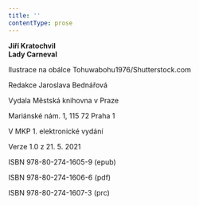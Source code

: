 ```yaml
---
title: ''
contentType: prose
---
```


<section>

**Jiří Kratochvil  
Lady Carneval**

</section>

<section>

Ilustrace na obálce Tohuwabohu1976/Shutterstock.com

Redakce Jaroslava Bednářová

</section>

<section>

Vydala Městská knihovna v Praze

Mariánské nám. 1, 115 72 Praha 1

</section>

<section>

V MKP 1. elektronické vydání

Verze 1.0 z 21. 5. 2021

</section>

<section>

ISBN 978-80-274-1605-9 (epub)

ISBN 978-80-274-1606-6 (pdf)

ISBN 978-80-274-1607-3 (prc)

</section>
